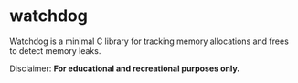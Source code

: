 # watchdog

Watchdog is a minimal C library for tracking memory allocations and frees to
detect memory leaks.

Disclaimer: **For educational and recreational purposes only.**
